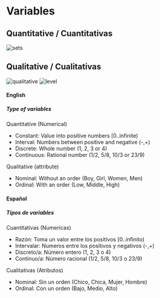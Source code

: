 # Variables

## Quantitative / Cuantitativas
![sets](https://www.ditutor.com/numeros_reales/images/10.gif)

## Qualitative / Cualitativas
![qualitative](https://encrypted-tbn0.gstatic.com/images?q=tbn:ANd9GcRW-9rif4Zni6k_0oBrvaGTZ_rQ_WI0wzUvMpWDLkFNolrHLYI0OQ&s)
![level](https://cdn.pixabay.com/photo/2016/12/25/16/40/volume-1930242_960_720.png)


#### English 
##### Type of variables 
Quantitative (Numerical)
- Constant: Value into positive numbers [0..infinite)
- Interval: Numbers between positive and negative (-,+) 
- Discrete: Whole number (1, 2, 3 or 4)
- Continuous: Rational number (1/2, 5/8, 10/3 or 23/9)

Qualitative (attribute)
- Nominal: Without an order (Boy, Girl, Women, Men)
- Ordinal: With an order (Low, Middle, High)

#### Español
##### Tipos de variables 
Cuantitativas (Numericas)
- Razón: Toma un valor entre los positivos [0..infinito)
- Intervalar: Numeros entre los positivos y negativos (-,+) 
- Discreto/a: Número entero (1, 2, 3 o 4)
- Continuo/a: Número racional (1/2, 5/8, 10/3 o 23/9)

Cualitativas (Atributos)
- Nominal: Sin un orden (Chico, Chica, Mujer, Hombre)
- Ordinal: Con un orden (Bajo, Medio, Alto)